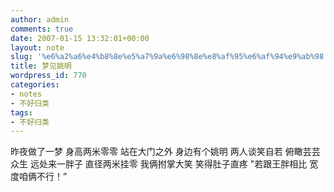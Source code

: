 ```yaml
---
author: admin
comments: true
date: 2007-01-15 13:32:01+00:00
layout: note
slug: '%e6%a2%a6%e4%b8%8e%e5%a7%9a%e6%98%8e%e8%af%95%e6%af%94%e9%ab%98'
title: 梦见姚明
wordpress_id: 770
categories:
- notes
- 不好归类
tags:
- 不好归类
---
```


昨夜做了一梦
身高两米零零
站在大门之外
身边有个姚明
两人谈笑自若
俯瞰芸芸众生
远处来一胖子
直径两米挂零
我俩拊掌大笑
笑得肚子直疼
"若跟王胖相比
宽度咱俩不行！”
